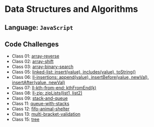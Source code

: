 # Data Structures and Algorithms

## Language: `JavaScript`

## Code Challenges

- Class 01: [array-reverse](code-challenges/arrayReverse/README.md)
- Class 02: [array-shift](code-challenges/arrayShift/README.md)
- Class 03: [array-binary-search](code-challenges/arrayBinarySearch/README.md)
- Class 05: [linked-list: insert(value), includes(value), toString()](data-structures/linkedList/README.md)
- Class 06: [ll-insertions: append(value), insertBefore(value, newVal), insertAfter(value, newVal)](data-structures/linkedList/README.md)
- Class 07: [ll-kth-from-end: kthFromEnd(k)](data-structures/linkedList/README.md)
- Class 08: [ll-zip: zipLists(list1, list2)](code-challenges/llZip/README.md)
- Class 09: [stack-and-queue](data-structures/stacksAndQueues/README.md)
- Class 11: [queue-with-stacks](data-structures/queueWithStacks/README.md)
- Class 12: [fifo-animal-shelter](data-structures/fifoAnimalShelter/README.md)
- Class 13: [multi-bracket-validation](code-challenges/multiBracketValidation/README.md)
- Class 15: [tree](data-structures/tree/README.md)
